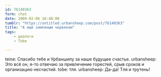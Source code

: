 ```yaml
---
id: 76140363
form: chat
date: 2009-02-06 16:48:00
tumblr: "https://untitled.urbansheep.com/post/76140363"
title: "А ещё земляным червяком"
tags:
    - диалоги
    - Tobe

---
```


teine: Спасибо тебе и Урбаншипу за наше будущее счастье.
urbansheep: Это всё он, я-то отвечаю за привлечение горестей, срыв сроков и организацию несчастий.
tobe: тля.
urbansheep: Да-да! Тля и трутень!

